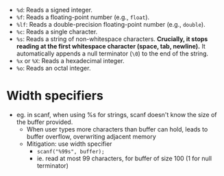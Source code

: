- `%d`: Reads a signed integer.
- `%f`: Reads a floating-point number (e.g., `float`).
- `%lf`: Reads a double-precision floating-point number (e.g., `double`).
- `%c`: Reads a single character.
- `%s`: Reads a string of non-whitespace characters. **Crucially, it stops reading at the first whitespace character (space, tab, newline).** It automatically appends a null terminator (`\0`) to the end of the string.
- `%x` or `%X`: Reads a hexadecimal integer.
- `%o`: Reads an octal integer.

# Width specifiers
- eg. in scanf, when using %s for strings, scanf doesn't know the size of the buffer provided.
	- When user types more characters than buffer can hold, leads to buffer overflow, overwriting adjacent memory
	- Mitigation: use width specifier
		- `scanf("%99s", buffer);`
		- ie. read at most 99 characters, for buffer of size 100 (1 for null terminator)